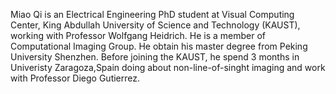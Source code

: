   Miao Qi is an Electrical Engineering PhD student at Visual Computing Center, King Abdullah University of Science and Technology (KAUST), working with Professor Wolfgang Heidrich. He is a member of Computational Imaging Group.
  He obtain his master degree from Peking University Shenzhen. Before joining the KAUST, he spend 3 months in Univeristy Zaragoza,Spain doing about non-line-of-singht imaging and work with Professor Diego Gutierrez.
